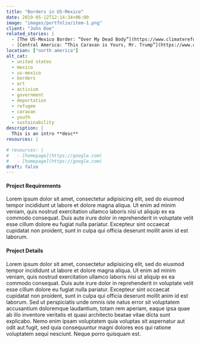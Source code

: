 ```yaml
---
title: "Borders in US-Mexico"
date: 2019-05-12T12:14:34+06:00
image: "images/portfolio/item-1.png"
client: "John Doe"
related_stories: |
  - [The US-Mexico Border: “Over My Dead Body”](https://www.climaterefugeestories.com/stories/us-mexico-border-post/)
  - [Central America: “This Caravan is Yours, Mr. Trump”](https://www.climaterefugeestories.com/stories/central-america-caravan-post/)
location: ["north america"]
alt_cat:
  - united states
  - mexico
  - us-mexico
  - borders
  - art
  - activism
  - government
  - deportation
  - refugee
  - caravan
  - youth
  - sustainability
description: |
  This is an intro **desc**
resources: |

# resources: |
#   - [homepage](https://google.com)
#   - [homepage](https://google.com)
draft: false
---
```


#### Project Requirements

Lorem ipsum dolor sit amet, consectetur adipisicing elit, sed do eiusmod tempor incididunt ut labore
et dolore magna aliqua. Ut enim ad minim veniam, quis nostrud exercitation ullamco laboris nisi ut aliquip
ex ea commodo consequat. Duis aute irure dolor in reprehenderit in voluptate velit esse cillum dolore eu
fugiat nulla pariatur. Excepteur sint occaecat cupidatat non proident, sunt in culpa qui officia deserunt
mollit anim id est laborum.

#### Project Details

Lorem ipsum dolor sit amet, consectetur adipisicing elit, sed do eiusmod tempor incididunt ut labore et
dolore magna aliqua. Ut enim ad minim veniam, quis nostrud exercitation ullamco laboris nisi ut aliquip ex
ea commodo consequat. Duis aute irure dolor in reprehenderit in voluptate velit esse cillum dolore eu fugiat
nulla pariatur. Excepteur sint occaecat cupidatat non proident, sunt in culpa qui officia deserunt mollit
anim id est laborum. Sed ut perspiciatis unde omnis iste natus error sit voluptatem accusantium doloremque
laudantium, totam rem aperiam, eaque ipsa quae ab illo inventore veritatis et quasi architecto beatae vitae
dicta sunt explicabo. Nemo enim ipsam voluptatem quia voluptas sit aspernatur aut odit aut fugit, sed quia
consequuntur magni dolores eos qui ratione voluptatem sequi nesciunt. Neque porro quisquam est.
